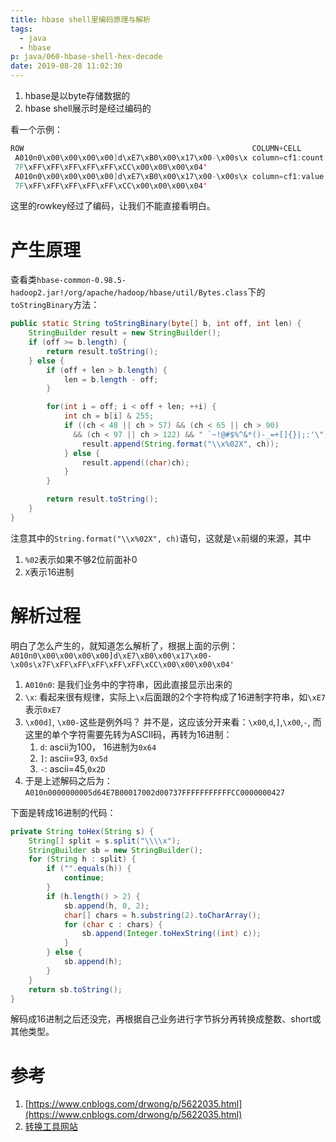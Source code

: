```yaml
---
title: hbase shell里编码原理与解析
tags:
  - java
  - hbase
p: java/060-hbase-shell-hex-decode
date: 2019-08-28 11:02:30
---
```


1. hbase是以byte存储数据的
2. hbase shell展示时是经过编码的

看一个示例：
```java
ROW                                                   COLUMN+CELL                                                                                                                                                  
 A010n0\x00\x00\x00\x00]d\xE7\xB0\x00\x17\x00-\x00s\x column=cf1:count, timestamp=1566894387475, value=2                                                                                                           
 7F\xFF\xFF\xFF\xFF\xFF\xCC\x00\x00\x00\x04'                                                                                                                                                                       
 A010n0\x00\x00\x00\x00]d\xE7\xB0\x00\x17\x00-\x00s\x column=cf1:value, timestamp=1566894387475, value=12.900                                                                                                      
 7F\xFF\xFF\xFF\xFF\xFF\xCC\x00\x00\x00\x04'    
```
这里的rowkey经过了编码，让我们不能直接看明白。

# 产生原理

查看类`hbase-common-0.98.5-hadoop2.jar!/org/apache/hadoop/hbase/util/Bytes.class`下的`toStringBinary`方法：
```java
public static String toStringBinary(byte[] b, int off, int len) {
    StringBuilder result = new StringBuilder();
    if (off >= b.length) {
        return result.toString();
    } else {
        if (off + len > b.length) {
            len = b.length - off;
        }

        for(int i = off; i < off + len; ++i) {
            int ch = b[i] & 255;
            if ((ch < 48 || ch > 57) && (ch < 65 || ch > 90) 
              && (ch < 97 || ch > 122) && " `~!@#$%^&*()-_=+[]{}|;:'\",.<>/?".indexOf(ch) < 0) {
                result.append(String.format("\\x%02X", ch));
            } else {
                result.append((char)ch);
            }
        }

        return result.toString();
    }
}
```
注意其中的`String.format("\\x%02X", ch)`语句，这就是`\x`前缀的来源，其中

1. `%02`表示如果不够2位前面补0
2. `X`表示16进制

# 解析过程

明白了怎么产生的，就知道怎么解析了，根据上面的示例：`A010n0\x00\x00\x00\x00]d\xE7\xB0\x00\x17\x00-\x00s\x7F\xFF\xFF\xFF\xFF\xFF\xCC\x00\x00\x00\x04'`

1. `A010n0`: 是我们业务中的字符串，因此直接显示出来的
2. `\x`: 看起来很有规律，实际上`\x`后面跟的2个字符构成了16进制字符串，如`\xE7`表示`0xE7`
3. `\x00d]`, `\x00-`这些是例外吗？ 并不是，这应该分开来看：`\x00`,`d`,`]`,`\x00`,`-`, 而这里的单个字符需要先转为ASCII码，再转为16进制：
    1. `d`: ascii为100， 16进制为`0x64`
    2. `]`: ascii=93, `0x5d`
    3. `-`: ascii=45,`0x2D`
4. 于是上述解码之后为：`A010n0000000005d64E7B00017002d00737FFFFFFFFFFFCC0000000427`


下面是转成16进制的代码：
```java
private String toHex(String s) {
    String[] split = s.split("\\\\x");
    StringBuilder sb = new StringBuilder();
    for (String h : split) {
        if ("".equals(h)) {
            continue;
        }
        if (h.length() > 2) {
            sb.append(h, 0, 2);
            char[] chars = h.substring(2).toCharArray();
            for (char c : chars) {
                sb.append(Integer.toHexString((int) c));
            }
        } else {
            sb.append(h);
        }
    }
    return sb.toString();
}
```
解码成16进制之后还没完，再根据自己业务进行字节拆分再转换成整数、short或其他类型。

# 参考

1. [https://www.cnblogs.com/drwong/p/5622035.html](https://www.cnblogs.com/drwong/p/5622035.html)
2. [转换工具网站](https://sites.google.com/site/nathanlexwww/tools/utf8-convert)




